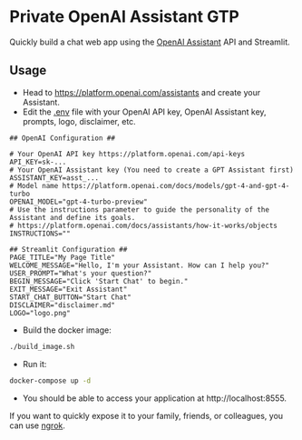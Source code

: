 # Private OpenAI Assistant GTP 

Quickly build a chat web app using the [OpenAI Assistant](https://platform.openai.com/docs/assistants/overview?context=with-streaming) API and Streamlit.

## Usage

- Head to https://platform.openai.com/assistants and create your Assistant.
- Edit the [.env](.env) file with your OpenAI API key, OpenAI Assistant key, prompts, logo, disclaimer, etc.

```plaintext
## OpenAI Configuration ##

# Your OpenAI API key https://platform.openai.com/api-keys 
API_KEY=sk-...
# Your OpenAI Assistant key (You need to create a GPT Assistant first)
ASSISTANT_KEY=asst_...
# Model name https://platform.openai.com/docs/models/gpt-4-and-gpt-4-turbo
OPENAI_MODEL="gpt-4-turbo-preview"
# Use the instructions parameter to guide the personality of the Assistant and define its goals.
# https://platform.openai.com/docs/assistants/how-it-works/objects
INSTRUCTIONS=""

## Streamlit Configuration ##
PAGE_TITLE="My Page Title"
WELCOME_MESSAGE="Hello, I'm your Assistant. How can I help you?"
USER_PROMPT="What's your question?"
BEGIN_MESSAGE="Click 'Start Chat' to begin."
EXIT_MESSAGE="Exit Assistant"
START_CHAT_BUTTON="Start Chat"
DISCLAIMER="disclaimer.md"
LOGO="logo.png"
```

- Build the docker image:

```bash
./build_image.sh
```

- Run it:

```bash
docker-compose up -d 
```

- You should be able to access your application at http://localhost:8555.

If you want to quickly expose it to your family, friends, or colleagues, you can use [ngrok](https://ngrok.com/).



